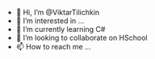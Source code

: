 - 👋 Hi, I’m @ViktarTilichkin
- 👀 I’m interested in ...
- 🌱 I’m currently learning С#
- 💞️ I’m looking to collaborate on HSchool
- 📫 How to reach me ...

<!---
ViktarTilichkin/ViktarTilichkin is a ✨ special ✨ repository because its `README.md` (this file) appears on your GitHub profile.
You can click the Preview link to take a look at your changes.
--->
